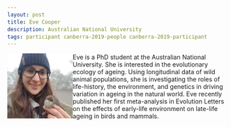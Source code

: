 ```yaml
---
layout: post
title: Eve Cooper
description: Australian National University
tags: participant canberra-2019-people canberra-2019-participant
---
```

<img align="left" width="150" height="150" src="/assets/people/Cooper_Eve.jpg" alt="Eve Cooper"/>Eve is a PhD student at the Australian National University. She is interested in the evolutionary ecology of ageing. Using longitudinal data of wild animal populations, she is investigating the roles of life-history, the environment, and genetics in driving variation in ageing in the natural world. Eve recently published her first meta-analysis in Evolution Letters on the effects of early-life environment on late-life ageing in birds and mammals.  

<a href="https://twitter.com/EveCooper44" title="Twitter" target="_blank"
rel="noopener">
  <i class="fa fa-twitter fa-2x" style="color:#4FB3A9"></i>
</a>